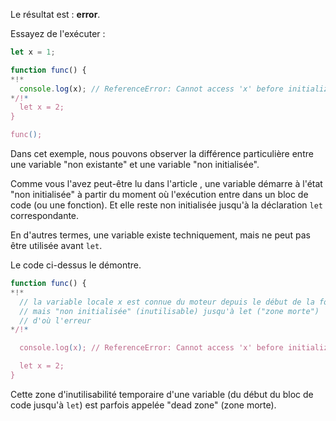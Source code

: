 Le résultat est : **error**.

Essayez de l'exécuter :

```js run
let x = 1;

function func() {
*!*
  console.log(x); // ReferenceError: Cannot access 'x' before initialization
*/!*
  let x = 2;
}

func();
```

Dans cet exemple, nous pouvons observer la différence particulière entre une variable "non existante" et une variable "non initialisée".

Comme vous l'avez peut-être lu dans l'article [](info:closure), une variable démarre à l'état "non initialisée" à partir du moment où l'exécution entre dans un bloc de code (ou une fonction).
Et elle reste non initialisée jusqu'à la déclaration `let` correspondante.

En d'autres termes, une variable existe techniquement, mais ne peut pas être utilisée avant `let`.

Le code ci-dessus le démontre.

```js
function func() {
*!*
  // la variable locale x est connue du moteur depuis le début de la fonction,
  // mais "non initialisée" (inutilisable) jusqu'à let ("zone morte")
  // d'où l'erreur
*/!*

  console.log(x); // ReferenceError: Cannot access 'x' before initialization

  let x = 2;
}
```

Cette zone d'inutilisabilité temporaire d'une variable (du début du bloc de code jusqu'à `let`) est parfois appelée "dead zone" (zone morte).

